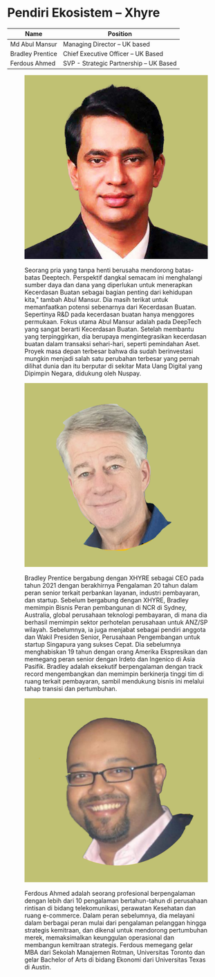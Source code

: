 # Pendiri Ekosistem – Xhyre

<table data-view="cards"><thead><tr><th>Name</th><th>Position</th></tr></thead><tbody><tr><td>Md Abul Mansur</td><td>Managing Director – UK based</td></tr><tr><td>Bradley Prentice</td><td>Chief Executive Officer – UK Based</td></tr><tr><td>Ferdous Ahmed</td><td>SVP - Strategic Partnership – UK Based</td></tr></tbody></table>

<div>

<figure><img src=".gitbook/assets/dsadgf.jpg" alt=""><figcaption><p>Seorang pria yang tanpa henti berusaha mendorong batas-batas Deeptech. Perspektif dangkal semacam ini menghalangi sumber daya dan dana yang diperlukan untuk menerapkan Kecerdasan Buatan sebagai bagian penting dari kehidupan kita," tambah Abul Mansur. Dia masih terikat untuk memanfaatkan potensi sebenarnya dari Kecerdasan Buatan. Sepertinya R&#x26;D pada kecerdasan buatan hanya menggores permukaan. Fokus utama Abul Mansur adalah pada DeepTech yang sangat berarti Kecerdasan Buatan. Setelah membantu yang terpinggirkan, dia berupaya mengintegrasikan kecerdasan buatan dalam transaksi sehari-hari, seperti pemindahan Aset. Proyek masa depan terbesar bahwa dia sudah berinvestasi mungkin menjadi salah satu perubahan terbesar yang pernah dilihat dunia dan itu berputar di sekitar Mata Uang Digital yang Dipimpin Negara, didukung oleh Nuspay.</p></figcaption></figure>

 

<figure><img src=".gitbook/assets/dsag.jpg" alt=""><figcaption><p>Bradley Prentice bergabung dengan XHYRE sebagai CEO pada tahun 2021 dengan berakhirnya Pengalaman 20 tahun dalam peran senior terkait perbankan layanan, industri pembayaran, dan startup. Sebelum bergabung dengan XHYRE, Bradley memimpin Bisnis Peran pembangunan di NCR di Sydney, Australia, global perusahaan teknologi pembayaran, di mana dia berhasil memimpin sektor perhotelan perusahaan untuk ANZ/SP wilayah. Sebelumnya, ia juga menjabat sebagai pendiri anggota dan Wakil Presiden Senior, Perusahaan Pengembangan untuk startup Singapura yang sukses Cepat. Dia sebelumnya menghabiskan 19 tahun dengan orang Amerika Ekspresikan dan memegang peran senior dengan Irdeto dan Ingenico di Asia Pasifik. Bradley adalah eksekutif berpengalaman dengan track record mengembangkan dan memimpin berkinerja tinggi tim di ruang terkait pembayaran, sambil mendukung bisnis ini melalui tahap transisi dan pertumbuhan.</p></figcaption></figure>

 

<figure><img src=".gitbook/assets/hdf.jpg" alt=""><figcaption><p>Ferdous Ahmed adalah seorang profesional berpengalaman dengan lebih dari 10 pengalaman bertahun-tahun di perusahaan rintisan di bidang telekomunikasi, perawatan Kesehatan dan ruang e-commerce. Dalam peran sebelumnya, dia melayani dalam berbagai peran mulai dari pengalaman pelanggan hingga strategis kemitraan, dan dikenal untuk mendorong pertumbuhan merek, memaksimalkan keunggulan operasional dan membangun kemitraan strategis. Ferdous memegang gelar MBA dari Sekolah Manajemen Rotman, Universitas Toronto dan gelar Bachelor of Arts di bidang Ekonomi dari Universitas Texas di Austin.</p></figcaption></figure>

</div>
